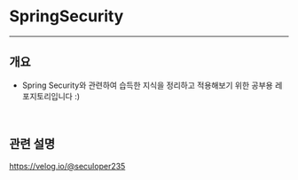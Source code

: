 # SpringSecurity
---
## 개요
- Spring Security와 관련하여 습득한 지식을 정리하고 적용해보기 위한 공부용 레포지토리입니다 :)
<br/>

## 관련 설명
https://velog.io/@seculoper235
